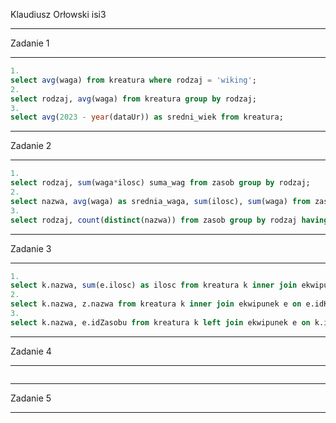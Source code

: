 Klaudiusz Orłowski isi3
***
Zadanie 1
***
```sql
1.
select avg(waga) from kreatura where rodzaj = 'wiking';
2.
select rodzaj, avg(waga) from kreatura group by rodzaj;
3.
select avg(2023 - year(dataUr)) as sredni_wiek from kreatura;
```
***
Zadanie 2
***
```sql
1.
select rodzaj, sum(waga*ilosc) suma_wag from zasob group by rodzaj;
2.
select nazwa, avg(waga) as srednia_waga, sum(ilosc), sum(waga) from zasob group by nazwa having sum(ilosc) >= 4 and sum(waga) > 10;
3.
select rodzaj, count(distinct(nazwa)) from zasob group by rodzaj having min(ilosc) > 1;
```
***
Zadanie 3
***
```sql
1.
select k.nazwa, sum(e.ilosc) as ilosc from kreatura k inner join ekwipunek e on e.idKreatury = k.idKreatury group by k.nazwa;
2.
select k.nazwa, z.nazwa from kreatura k inner join ekwipunek e on e.idKreatury = k.idKreatury left join zasob z on z.idZasobu=e.idZasobu;
3.
select k.nazwa, e.idZasobu from kreatura k left join ekwipunek e on k.idKreatury = e.idKreatury having e.idZasobu is null;
```
***
Zadanie 4
***
```sql

```
***
Zadanie 5
***
```sql

```
